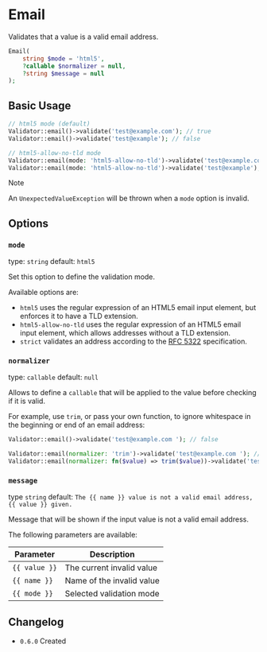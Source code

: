 # Email

Validates that a value is a valid email address.

```php
Email(
    string $mode = 'html5',
    ?callable $normalizer = null,
    ?string $message = null
);
```

## Basic Usage

```php
// html5 mode (default)
Validator::email()->validate('test@example.com'); // true
Validator::email()->validate('test@example'); // false

// html5-allow-no-tld mode
Validator::email(mode: 'html5-allow-no-tld')->validate('test@example.com'); // true
Validator::email(mode: 'html5-allow-no-tld')->validate('test@example'); // true
```

> [!NOTE]
> An `UnexpectedValueException` will be thrown when a `mode` option is invalid.

## Options

### `mode`

type: `string` default: `html5`

Set this option to define the validation mode.

Available options are:

- `html5` uses the regular expression of an HTML5 email input element, but enforces it to have a TLD extension.
- `html5-allow-no-tld` uses the regular expression of an HTML5 email input element, which allows addresses without a TLD extension.
- `strict` validates an address according to the [RFC 5322](https://datatracker.ietf.org/doc/html/rfc5322) specification.

### `normalizer`

type: `callable` default: `null`

Allows to define a `callable` that will be applied to the value before checking if it is valid.

For example, use `trim`, or pass your own function, to ignore whitespace in the beginning or end of an email address:

```php
Validator::email()->validate('test@example.com '); // false

Validator::email(normalizer: 'trim')->validate('test@example.com '); // true
Validator::email(normalizer: fn($value) => trim($value))->validate('test@example.com '); // true
```

### `message`

type `string` default: `The {{ name }} value is not a valid email address, {{ value }} given.`

Message that will be shown if the input value is not a valid email address.

The following parameters are available:

| Parameter     | Description               |
|---------------|---------------------------|
| `{{ value }}` | The current invalid value |
| `{{ name }}`  | Name of the invalid value |
| `{{ mode }}`  | Selected validation mode  |

## Changelog

- `0.6.0` Created